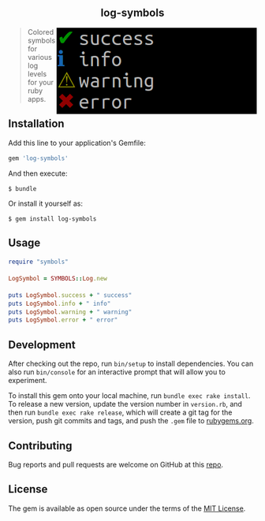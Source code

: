 <h2 align="center">
  log-symbols
</h2>

<img src="https://raw.githubusercontent.com/palash25/log-symbols/master/assets/screenshot.png?token=AUYLnqKMkueLowvFHs0uEQXi6AzitOj6ks5cGQSewA%3D%3D" align="right" />

> Colored symbols for various log levels for your ruby apps.

## Installation

Add this line to your application's Gemfile:

```ruby
gem 'log-symbols'
```

And then execute:

    $ bundle

Or install it yourself as:

    $ gem install log-symbols

## Usage

```ruby
require "symbols"

LogSymbol = SYMBOLS::Log.new

puts LogSymbol.success + " success"
puts LogSymbol.info + " info"
puts LogSymbol.warning + " warning"
puts LogSymbol.error + " error"
```

## Development

After checking out the repo, run `bin/setup` to install dependencies. You can also run `bin/console` for an interactive prompt that will allow you to experiment.

To install this gem onto your local machine, run `bundle exec rake install`. To release a new version, update the version number in `version.rb`, and then run `bundle exec rake release`, which will create a git tag for the version, push git commits and tags, and push the `.gem` file to [rubygems.org](https://rubygems.org).

## Contributing

Bug reports and pull requests are welcome on GitHub at this [repo](https://github.com/palash25/log-symbols).

## License

The gem is available as open source under the terms of the [MIT License](https://opensource.org/licenses/MIT).
